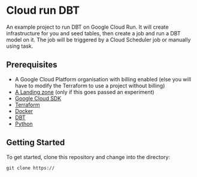 # Cloud run DBT

An example project to run DBT on Google Cloud Run. It will create infrastructure for you and seed tables, then
create a job and run a DBT model on it. The job will be triggered by a Cloud Scheduler job or manually using task.

## Prerequisites

- A Google Cloud Platform organisation with billing enabled (else you will have to modify the Terraform to use a project
  without billing)
- [A Landing zone](https://cloud.google.com/architecture/landing-zones) (only if this goes passed an experiment)
- [Google Cloud SDK](https://cloud.google.com/sdk/docs/install)
- [Terraform](https://www.terraform.io/downloads.html)
- [Docker](https://docs.docker.com/get-docker/)
- [DBT](https://docs.getdbt.com/dbt-cli/installation)
- [Python](https://www.python.org/downloads/)

## Getting Started

To get started, clone this repository and change into the directory:

```shell
git clone https://
```